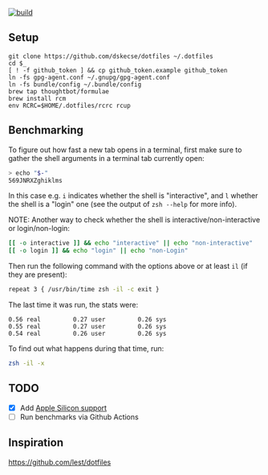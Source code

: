 [![build](https://github.com/dskecse/dotfiles/actions/workflows/main.yml/badge.svg)](https://github.com/dskecse/dotfiles/actions/workflows/main.yml)

## Setup

    git clone https://github.com/dskecse/dotfiles ~/.dotfiles
    cd $_
    [ ! -f github_token ] && cp github_token.example github_token
    ln -fs gpg-agent.conf ~/.gnupg/gpg-agent.conf
    ln -fs bundle/config ~/.bundle/config
    brew tap thoughtbot/formulae
    brew install rcm
    env RCRC=$HOME/.dotfiles/rcrc rcup

## Benchmarking

To figure out how fast a new tab opens in a terminal,
first make sure to gather the shell arguments in a terminal tab currently open:

```sh
> echo "$-"
569JNRXZghiklms
```

In this case e.g. `i` indicates whether the shell is "interactive",
and `l` whether the shell is a "login" one (see the output of `zsh --help` for more info).

NOTE: Another way to check whether the shell is interactive/non-interactive or login/non-login:

```sh
[[ -o interactive ]] && echo "interactive" || echo "non-interactive"
[[ -o login ]] && echo "login" || echo "non-Login"
```

Then run the following command with the options above or at least `il` (if they are present):

```sh
repeat 3 { /usr/bin/time zsh -il -c exit }
```

The last time it was run, the stats were:

    0.56 real         0.27 user         0.26 sys
    0.55 real         0.27 user         0.26 sys
    0.54 real         0.26 user         0.26 sys

To find out what happens during that time, run:

```sh
zsh -il -x
```

## TODO

- [x] Add [Apple Silicon support](https://github.com/dskecse/laptop/commit/cde627d12c70e2fc0ab26f85ba86d8d716889232)
- [ ] Run benchmarks via Github Actions

## Inspiration

https://github.com/lest/dotfiles
